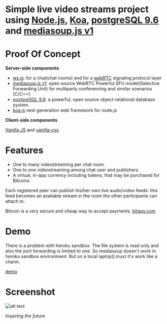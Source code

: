 # Simple live video streams project using [Node.js](https://nodejs.org), [Koa](http://koajs.com/), [postgreSQL 9.6](https://www.postgresql.org) and [mediasoup.js v1](https://mediasoup.org)

# Proof Of Concept

**Server-side components**
* [ws.js](https://www.npmjs.com/package/ws): for a chat(chat rooms) and for a [webRTC](https://webrtc.org) signaling protocol layer
* [mediasoup.js v1](https://mediasoup.org): open source WebRTC Powerful SFU model(Selective Forwarding Unit) for multiparty conferencing and similar scenarios (C/C++)
* [postgreSQL 9.6](https://www.postgresql.org): a powerful, open source object-relational database system.
* [koa.js](http://koajs.com) next generation web framework for node.js

**Client-side components**

[Vanilla JS](http://vanilla-js.com) and [vanilla-css](https://www.npmjs.com/package/vanilla-css).

# Features

* One to many videostreaming per chat room.
* One to one videostreaming among chat user and publishers.
* A virtual, in-app currency including tokens, that may be purchased for Bitcoins

Each registered peer can publish his/her own live audio/video feeds: this feed becomes an available stream in the room the other participants
can attach to.

Bitcoin is a very secure and cheap way to accept payments. [bitaps.com](https://bitaps.com/merchant)

# Demo

There is a problem with heroku sandbox. The file system is read only and also the port forwarding is limited to one.
So mediasoup doesn't work in heroku sandbox environment.
But on a local laptop(Linux) it's work like a charm.

[demo](https://alikon.herokuapp.com/webrtc/globik)

# Screenshot

![alt text](http://gifok.net/images/2017/12/01/21078276_1414741411946471_7980266210668162704_n.jpg)

_Inspiring the future_